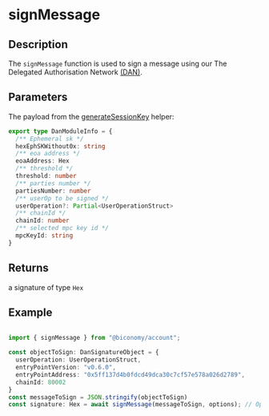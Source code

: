 # signMessage

## Description

The `signMessage` function is used to sign a message using our The Delegated Authorisation Network [(DAN)](https://www.biconomy.io/post/introducing-dan-the-programmable-authorisation-network-for-ai-agents).

## Parameters

The payload from the [generateSessionKey](./generateSessionKey) helper:

```ts
export type DanModuleInfo = {
  /** Ephemeral sk */
  hexEphSKWithout0x: string
  /** eoa address */
  eoaAddress: Hex
  /** threshold */
  threshold: number
  /** parties number */
  partiesNumber: number
  /** userOp to be signed */
  userOperation?: Partial<UserOperationStruct>
  /** chainId */
  chainId: number
  /** selected mpc key id */
  mpcKeyId: string
}
```

## Returns

a signature of type `Hex`

## Example

```ts

import { signMessage } from "@biconomy/account";

const objectToSign: DanSignatureObject = {
  userOperation: UserOperationStruct,
  entryPointVersion: "v0.6.0",
  entryPointAddress: "0x5ff137d4b0fdcd49dca30c7cf57e578a026d2789",
  chainId: 80002
}
const messageToSign = JSON.stringify(objectToSign)
const signature: Hex = await signMessage(messageToSign, options); // Options found from the generateSessionKey payload
```